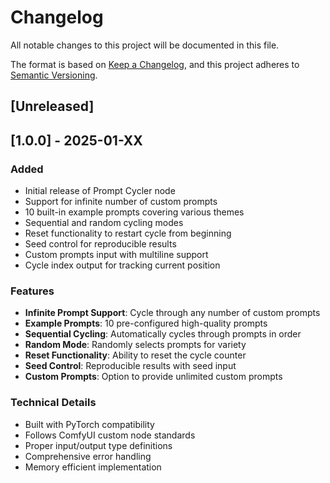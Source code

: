 # Changelog

All notable changes to this project will be documented in this file.

The format is based on [Keep a Changelog](https://keepachangelog.com/en/1.0.0/),
and this project adheres to [Semantic Versioning](https://semver.org/spec/v2.0.0.html).

## [Unreleased]

## [1.0.0] - 2025-01-XX

### Added
- Initial release of Prompt Cycler node
- Support for infinite number of custom prompts
- 10 built-in example prompts covering various themes
- Sequential and random cycling modes
- Reset functionality to restart cycle from beginning
- Seed control for reproducible results
- Custom prompts input with multiline support
- Cycle index output for tracking current position

### Features
- **Infinite Prompt Support**: Cycle through any number of custom prompts
- **Example Prompts**: 10 pre-configured high-quality prompts
- **Sequential Cycling**: Automatically cycles through prompts in order
- **Random Mode**: Randomly selects prompts for variety
- **Reset Functionality**: Ability to reset the cycle counter
- **Seed Control**: Reproducible results with seed input
- **Custom Prompts**: Option to provide unlimited custom prompts

### Technical Details
- Built with PyTorch compatibility
- Follows ComfyUI custom node standards
- Proper input/output type definitions
- Comprehensive error handling
- Memory efficient implementation
